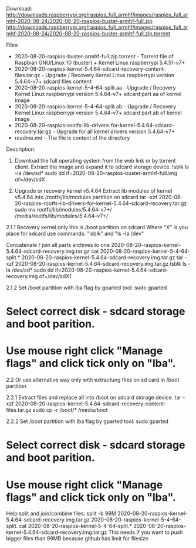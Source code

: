 Download:
http://downloads.raspberrypi.org/raspios_full_armhf/images/raspios_full_armhf-2020-08-24/2020-08-20-raspios-buster-armhf-full.zip
http://downloads.raspberrypi.org/raspios_full_armhf/images/raspios_full_armhf-2020-08-24/2020-08-20-raspios-buster-armhf-full.zip.torrent

Files:
- 2020-08-20-raspios-buster-armhf-full.zip.torrent                               - Torrent file of Raspbian GNU/Linux 10 (buster) + Kernel Linux raspberrypi 5.4.51-v7+
- 2020-08-20-raspios-kernel-5.4.64-sdcard-recovery-content-files.tar.gz          - Upgrade / Recovery Kernel Linux raspberrypi version 5.4.64-v7+ sdcard files content
- 2020-08-20-raspios-kernel-5-4-64-split.aa                                      - Upgrade / Recovery Kernel Linux raspberrypi version 5.4.64-v7+ sdcard part aa of kernel image
- 2020-08-20-raspios-kernel-5-4-64-split.ab                                      - Upgrade / Recovery Kernel Linux raspberrypi version 5.4.64-v7+ sdcard part ab of kernel image
- 2020-08-20-raspios-rootfs-lib-drivers-for-kernel-5.4.64-sdcard-recovery.tar.gz - Upgrade for all kernel drivers version 5.4.64-v7+
- readme.md                                                                      - The file is content of the directory

Description:
1. Download the full operating system from the web link or by torrent client. Extract the image and expand it to sdcard storage device.
lsblk
ls -la /dev/sd*
sudo dd if=2020-08-20-raspios-buster-armhf-full.img of=/dev/sdX

2. Upgrade or recovery kernel v5.4.64
Extract lib modules of kernel v5.4.64 into /rootfs/lib/modules partition on sdcard
tar -xzf 2020-08-20-raspios-rootfs-lib-drivers-for-kernel-5.4.64-sdcard-recovery.tar.gz
sudo mv rootfs/lib/modules/5.4.64-v7+/ /media/rootfs/lib/modules/5.4.64-v7+/

2.1.1 Recovery kernel only this is /boot partition on sdcard
Where "X" is you place for sdcard use commands: "lsblk" and "ls -la /dev"

Concatenate / join all parts archives to one 2020-08-20-raspios-kernel-5.4.64-sdcard-recovery.img.tar.gz
cat 2020-08-20-raspios-kernel-5-4-64-split.* 2020-08-20-raspios-kernel-5.4.64-sdcard-recovery.img.tar.gz
tar -xzf 2020-08-20-raspios-kernel-5.4.64-sdcard-recovery.img.tar.gz
lsblk
ls -la /dev/sd*
sudo dd if=2020-08-20-raspios-kernel-5.4.64-sdcard-recovery.img of=/dev/sdX1

2.1.2 Set /boot partition with lba flag by gparted tool:
sudo gparted
# Select correct disk - sdcard storage and boot parition.
# Use mouse right click "Manage flags" and click tick only on "lba".

2.2 Or use alternative way only with extractung files on sd card in /boot partition

2.2.1 Extract files and replace all into /boot on sdcard storage device.
tar -xzf 2020-08-20-raspios-kernel-5.4.64-sdcard-recovery-content-files.tar.gz
sudo cp -r /boot/* /media/boot

2.2.2 Set /boot partition with lba flag by gparted tool:
sudo gparted
# Select correct disk - sdcard storage and boot parition.
# Use mouse right click "Manage flags" and click tick only on "lba".

Help split and join/combine files:
split -b 99M 2020-08-20-raspios-kernel-5.4.64-sdcard-recovery.img.tar.gz 2020-08-20-raspios-kernel-5-4-64-split.
cat 2020-08-20-raspios-kernel-5-4-64-split.* 2020-08-20-raspios-kernel-5.4.64-sdcard-recovery.img.tar.gz
This needs if you want to push bigger files than 99MB because github has limit for filesize.
